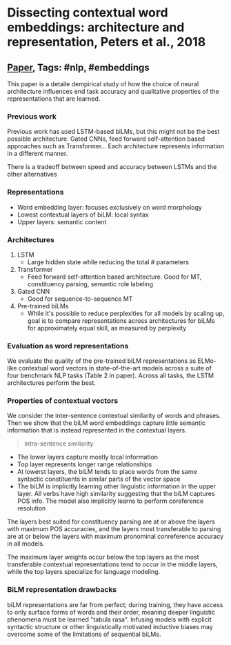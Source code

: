 # Dissecting contextual word embeddings: architecture and representation, Peters et al., 2018

## [Paper](https://arxiv.org/abs/1808.08949), Tags: \#nlp, \#embeddings

This paper is a detaile dempirical study of how the choice of neural architecture influences end task accuracy and qualitative properties of the representations that are learned.

### Previous work

Previous work has used LSTM-based biLMs, but this might not be the best possible architecture. Gated CNNs, feed forward self-attention based approaches such as Transformer... Each architecture represents information in a different manner.

There is a tradeoff between speed and accuracy between LSTMs and the other alternatives

### Representations

* Word embedding layer: focuses exclusively on word morphology
* Lowest contextual layers of biLM: local syntax
* Upper layers: semantic content

### Architectures

1. LSTM
    * Large hidden state while reducing the total \# parameters
2. Transformer
    * Feed forward self-attention based architecture. Good for MT, constituency parsing, semantic role labeling
3. Gated CNN
    * Good for sequence-to-sequence MT
4. Pre-trained biLMs
    * While it's possible to reduce perplexities for all models by scaling up, goal is to compare representations across architectures for biLMs for approximately equal skill, as measured by perplexity

### Evaluation as word representations

We evaluate the quality of the pre-trained biLM representations as ELMo-like contextual word vectors in state-of-the-art models across a suite of four benchmark NLP tasks (Table 2 in paper). Across all tasks, the LSTM architectures perform the best.

### Properties of contextual vectors

We consider the inter-sentence contextual similarity of words and phrases. Then we show that the biLM word embeddings capture little semantic information that is instead represented in the contextual layers.

> Intra-sentence similarity

* The lower layers capture mostly local information
* Top layer represents longer range relationships
* At lowerst layers, the biLM tends to place words from the same syntactic constituents in similar parts of the vector space
* The biLM is implicitly learning other linguistic information in the upper layer. All verbs have high similarity suggesting that the biLM captures POS info. The model also implicitly learns to perform coreference resolution

The layers best suited for constituency parsing are at or above the layers with maximum POS accuracies, and the layers most transferable to parsing are at or below the layers with maximum pronominal conreference accuracy in all models.

The maximum layer weights occur below the top layers as the most transferable contextual representations tend to occur in the middle layers, while the top layers specialize for language modeling.

### BiLM representation drawbacks

biLM representations are far from perfect; during training, they have access to only surface forms of words and their order, meaning deeper linguistic phenomena must be learned "tabula rasa". Infusing models with explicit syntactic structure or other linguistically motivated inductive biases may overcome some of the limitations of sequential biLMs.
